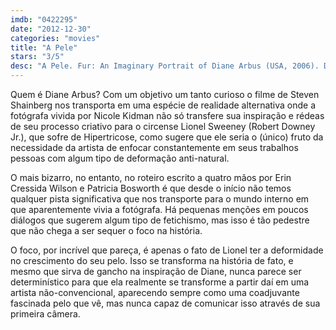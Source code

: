 ```yaml
---
imdb: "0422295"
date: "2012-12-30"
categories: "movies"
title: "A Pele"
stars: "3/5"
desc: "A Pele. Fur: An Imaginary Portrait of Diane Arbus (USA, 2006). Dirigido por Steven Shainberg. Escrito por Erin Cressida Wilson, Patricia Bosworth. Com Nicole Kidman, Robert Downey Jr., Ty Burrell, Harris Yulin, Jane Alexander, Emmy Clarke, Genevieve McCarthy, Boris McGiver, Marceline Hugot."
---
```

Quem é Diane Arbus? Com um objetivo um tanto curioso o filme de Steven Shainberg nos transporta em uma espécie de realidade alternativa onde a fotógrafa vivida por Nicole Kidman não só transfere sua inspiração e rédeas de seu processo criativo para o circense Lionel Sweeney (Robert Downey Jr.), que sofre de Hipertricose, como sugere que ele seria o (único) fruto da necessidade da artista de enfocar constantemente em seus trabalhos pessoas com algum tipo de deformação anti-natural.

O mais bizarro, no entanto, no roteiro escrito a quatro mãos por Erin Cressida Wilson e Patricia Bosworth é que desde o início não temos qualquer pista significativa que nos transporte para o mundo interno em que aparentemente vivia a fotógrafa. Há pequenas menções em poucos diálogos que sugerem algum tipo de fetichismo, mas isso é tão pedestre que não chega a ser sequer o foco na história.

O foco, por incrível que pareça, é apenas o fato de Lionel ter a deformidade no crescimento do seu pelo. Isso se transforma na história de fato, e mesmo que sirva de gancho na inspiração de Diane, nunca parece ser determinístico para que ela realmente se transforme a partir daí em uma artista não-convencional, aparecendo sempre como uma coadjuvante fascinada pelo que vê, mas nunca capaz de comunicar isso através de sua primeira câmera.

